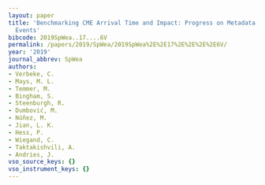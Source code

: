 ```yaml
---
layout: paper
title: 'Benchmarking CME Arrival Time and Impact: Progress on Metadata, Metrics, and
  Events'
bibcode: 2019SpWea..17....6V
permalink: /papers/2019/SpWea/2019SpWea%2E%2E17%2E%2E%2E%2E6V/
year: '2019'
journal_abbrev: SpWea
authors:
- Verbeke, C.
- Mays, M. L.
- Temmer, M.
- Bingham, S.
- Steenburgh, R.
- Dumbović, M.
- Núñez, M.
- Jian, L. K.
- Hess, P.
- Wiegand, C.
- Taktakishvili, A.
- Andries, J.
vso_source_keys: {}
vso_instrument_keys: {}
---
```

